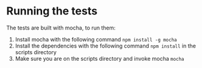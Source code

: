 ﻿# Running the tests  
The tests are built with mocha, to run them:  

1. Install mocha with the following command `npm install -g mocha`  
1. Install the dependencies with the following command `npm install` in the scripts directory
1. Make sure you are on the scripts directory and invoke mocha `mocha`  

